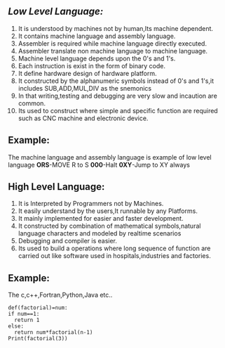## *Low Level Language:*

 1. It is understood by machines not by human,Its machine dependent.
 2. It contains machine language and assembly language.
 3. Assembler is required while machine language directly executed.
 4. Assembler translate non machine language to machine language.
 5. Machine level language depends upon the 0's and 1's.
 6. Each instruction is exist in the form of binary code.
 7. It define hardware design of hardware platform.
 8. It constructed by the alphanumeric symbols instead of 0's and 1's,it includes SUB,ADD,MUL,DIV as the snemonics
 9. In that writing,testing and debugging are very slow and incaution are common.
 10. Its used to construct where simple and specific function are required such as CNC machine and electronic device.
## Example:
The machine language and assembly language is example of low level language
    **ORS**-MOVE R to S
    **000**-Halt
    **0XY**-Jump to XY always

## **High Level Language:**

 1. It is Interpreted by Programmers not by Machines.
 2. It easily understand by the users,It runnable by any Platforms.
 3. It mainly implemented for easier and faster development.
 4. It constructed by combination of mathematical symbols,natural language characters and modeled by realtime scenarios
 5. Debugging and compiler is easier.
 6. Its used to build a operations where long sequence of function are carried out like software used in hospitals,industries and factories.
## **Example:**
The c,c++,Fortran,Python,Java etc..

    def(factorial)=num:
    if num==1:
      return 1
    else:
      return num*factorial(n-1)
    Print(factorial(3))
